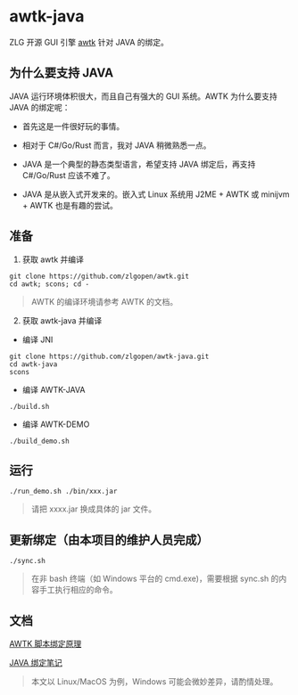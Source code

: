 # awtk-java

ZLG 开源 GUI 引擎 [awtk](https://github.com/zlgopen/awtk) 针对 JAVA 的绑定。

## 为什么要支持 JAVA

JAVA 运行环境体积很大，而且自己有强大的 GUI 系统。AWTK 为什么要支持 JAVA 的绑定呢：

* 首先这是一件很好玩的事情。

* 相对于 C#/Go/Rust 而言，我对 JAVA 稍微熟悉一点。

* JAVA 是一个典型的静态类型语言，希望支持 JAVA 绑定后，再支持 C#/Go/Rust 应该不难了。

* JAVA 是从嵌入式开发来的。嵌入式 Linux 系统用 J2ME + AWTK 或 minijvm + AWTK 也是有趣的尝试。

## 准备

1. 获取 awtk 并编译

```
git clone https://github.com/zlgopen/awtk.git
cd awtk; scons; cd -
```
> AWTK 的编译环境请参考 AWTK 的文档。

2. 获取 awtk-java 并编译

* 编译 JNI

```
git clone https://github.com/zlgopen/awtk-java.git
cd awtk-java
scons
```

* 编译 AWTK-JAVA

```
./build.sh
```

* 编译 AWTK-DEMO

```
./build_demo.sh
```

## 运行

```
./run_demo.sh ./bin/xxx.jar
```

> 请把 xxxx.jar 换成具体的 jar 文件。

## 更新绑定（由本项目的维护人员完成）

```
./sync.sh
```

> 在非 bash 终端（如 Windows 平台的 cmd.exe)，需要根据 sync.sh 的内容手工执行相应的命令。

## 文档

[AWTK 脚本绑定原理](https://github.com/zlgopen/awtk/blob/master/docs/script_binding.md)

[JAVA 绑定笔记](docs/tech_notes.md)

> 本文以 Linux/MacOS 为例，Windows 可能会微妙差异，请酌情处理。
